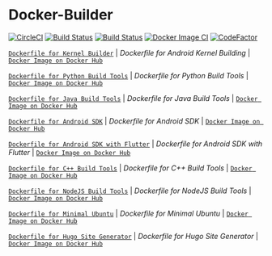 # Docker-Builder

[![CircleCI](https://circleci.com/gh/crazyuploader/Docker-Builder/tree/master.svg?style=svg)](https://circleci.com/gh/crazyuploader/Docker-Builder/tree/master)
[![Build Status](https://travis-ci.com/crazyuploader/Docker-Builder.svg?branch=master)](https://travis-ci.com/crazyuploader/Docker-Builder) 
[![Build Status](https://crazyuploader.semaphoreci.com/badges/Docker-Builder.svg)](https://crazyuploader.semaphoreci.com/projects/Docker-Builder) 
[![Docker Image CI](https://github.com/crazyuploader/Docker-Builder/workflows/Docker%20Image%20CI/badge.svg)](https://github.com/crazyuploader/Docker-Builder/actions) 
[![CodeFactor](https://www.codefactor.io/repository/github/crazyuploader/docker-builder/badge/master)](https://www.codefactor.io/repository/github/crazyuploader/docker-builder/overview/master)

[`Dockerfile for Kernel Builder`](kernel_build/Dockerfile)  | *Dockerfile for Android Kernel Building*  | [`Docker Image on Docker Hub`](https://hub.docker.com/r/crazyuploader/kernel_build)

[`Dockerfile for Python Build Tools`](python_build_tools/Dockerfile)  | *Dockerfile for Python Build Tools*  | [`Docker Image on Docker Hub`](https://hub.docker.com/r/crazyuploader/python_build_tools)

[`Dockerfile for Java Build Tools`](java_build_tools/Dockerfile)  | *Dockerfile for Java Build Tools*  | [`Docker Image on Docker Hub`](https://hub.docker.com/r/crazyuploader/java_build_tools)

[`Dockerfile for Android SDK`](android_sdk/Dockerfile)  | *Dockerfile for Android SDK*  | [`Docker Image on Docker Hub`](https://hub.docker.com/r/crazyuploader/android_sdk)

[`Dockerfile for Android SDK with Flutter`](android_sdk_flutter/Dockerfile)  | *Dockerfile for Android SDK with Flutter*  | [`Docker Image on Docker Hub`](https://hub.docker.com/r/crazyuploader/android_sdk_flutter)

[`Dockerfile for C++ Build Tools`](cpp_build_tools/Dockerfile)  | *Dockerfile for C++ Build Tools*  | [`Docker Image on Docker Hub`](https://hub.docker.com/r/crazyuploader/cpp_build_tools)

[`Dockerfile for NodeJS Build Tools`](node_build_tools/Dockerfile)  | *Dockerfile for NodeJS Build Tools*  | [`Docker Image on Docker Hub`](https://hub.docker.com/r/crazyuploader/node_build_tools)

[`Dockerfile for Minimal Ubuntu`](minimal_ubuntu/Dockerfile)  | *Dockerfile for Minimal Ubuntu*  | [`Docker Image on Docker Hub`](https://hub.docker.com/r/crazyuploader/minimal_ubuntu)

[`Dockerfile for Hugo Site Generator`](minimal_ubuntu/Dockerfile)  | *Dockerfile for Hugo Site Generator*  | [`Docker Image on Docker Hub`](https://hub.docker.com/r/crazyuploader/hugo)
